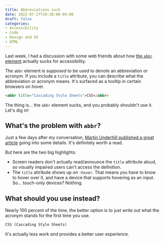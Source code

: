 ```yaml
---
title: Abbreviations suck
date: 2022-07-27T10:30:00-04:00
draft: false
categories:
- Accessibility
- Code
- Design and UX
- HTML
---
```


Last week, I had a discussion with some web friends about how [the `abbr` element](https://developer.mozilla.org/en-US/docs/Web/HTML/Element/abbr) actually sucks for accessibility.

The `abbr` element is _supposed to_ be used to denote an abbreviation or acronym. If you include a `title` attribute, you can describe what the abbreviation or acronym means. It's surfaced as a tooltip in certain browsers on hover.

```html
<abbr title="Cascading Style Sheets">CSS</abbr>
```

The thing is... the `abbr` element sucks, and you probably shouldn't use it. Let's dig in!

## What's the problem with `abbr`?

Just a few days after my conversation, [Martin Underhill published a great article](https://www.tempertemper.net/blog/abbreviations-can-be-problematic) going into some details. It's definitely worth a read.

But here are the two big highlights:

- Screen readers don't actually read/announce the `title` attribute aloud, so visually impaired users can't access the definition.
- The `title` attribute shows up on `:hover`. That means you have to know to hover over it, and have a device that supports hovering as an input. So... touch-only devices? Nothing.

## What should you use instead?

Nearly 100 percent of the time, the better option is to just write out what the acronym stands for the first time you use.

```html
CSS (Cascading Style Sheets)
```

It's actually less work _and_ provides a better user experience.